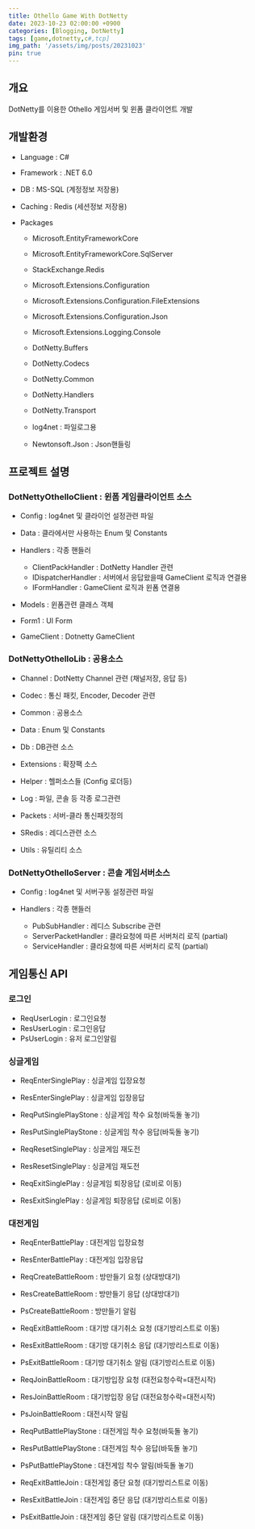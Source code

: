 ```yaml
---
title: Othello Game With DotNetty
date: 2023-10-23 02:00:00 +0900
categories: [Blogging, DotNetty]
tags: [game,dotnetty,c#,tcp]
img_path: '/assets/img/posts/20231023'
pin: true
---
```


## 개요
DotNetty를 이용한 Othello 게임서버 및 윈폼 클라이언트 개발



## 개발환경
- Language : C#
- Framework : .NET 6.0
- DB : MS-SQL (계정정보 저장용)
- Caching : Redis (세션정보 저장용) 


- Packages
  + Microsoft.EntityFrameworkCore
  + Microsoft.EntityFrameworkCore.SqlServer
  + StackExchange.Redis

  + Microsoft.Extensions.Configuration
  + Microsoft.Extensions.Configuration.FileExtensions
  + Microsoft.Extensions.Configuration.Json
  + Microsoft.Extensions.Logging.Console
  + DotNetty.Buffers
  + DotNetty.Codecs
  + DotNetty.Common
  + DotNetty.Handlers
  + DotNetty.Transport

  + log4net : 파일로그용
  + Newtonsoft.Json : Json핸들링



## 프로젝트 설명

### DotNettyOthelloClient : 윈폼 게임클라이언트 소스
- Config : log4net 및 클라이언 설정관련 파일

- Data : 클라에서만 사용하는 Enum 및 Constants

- Handlers : 각종 핸들러
  + ClientPackHandler : DotNetty Handler 관련
  + IDispatcherHandler : 서버에서 응답왔을때 GameClient 로직과 연결용
  + IFormHandler : GameClient 로직과 윈폼 연결용

- Models : 윈폼관련 클래스 객체

- Form1 : UI Form

- GameClient : Dotnetty GameClient 


### DotNettyOthelloLib : 공용소스
- Channel : DotNetty Channel 관련 (채널저장, 응답 등)

- Codec : 통신 패킷, Encoder, Decoder 관련

- Common : 공용소스

- Data : Enum 및 Constants

- Db : DB관련 소스

- Extensions : 확장팩 소스

- Helper : 헬퍼소스들 (Config 로더등)

- Log : 파일, 콘솔 등 각종 로그관련

- Packets : 서버-클라 통신패킷정의

- SRedis : 레디스관련 소스

- Utils : 유틸리티 소스


### DotNettyOthelloServer : 콘솔 게임서버소스
- Config : log4net 및 서버구동 설정관련 파일

- Handlers : 각종 핸들러
  + PubSubHandler : 레디스 Subscribe 관련
  + ServerPacketHandler : 클라요청에 따른 서버처리 로직 (partial)
  + ServiceHandler : 클라요청에 따른 서버처리 로직 (partial)



## 게임통신 API

### 로그인
- ReqUserLogin : 로그인요청
- ResUserLogin : 로그인응답
- PsUserLogin : 유저 로그인알림


### 싱글게임
- ReqEnterSinglePlay : 싱글게임 입장요청 
- ResEnterSinglePlay : 싱글게임 입장응답

- ReqPutSinglePlayStone : 싱글게임 착수 요청(바둑돌 놓기)
- ResPutSinglePlayStone : 싱글게임 착수 응답(바둑돌 놓기)

- ReqResetSinglePlay : 싱글게임 재도전
- ResResetSinglePlay : 싱글게임 재도전

- ReqExitSinglePlay : 싱글게임 퇴장응답 (로비로 이동)
- ResExitSinglePlay : 싱글게임 퇴장응답 (로비로 이동)


### 대전게임
- ReqEnterBattlePlay : 대전게임 입장요청 
- ResEnterBattlePlay : 대전게임 입장응답

- ReqCreateBattleRoom : 방만들기 요청 (상대방대기)
- ResCreateBattleRoom : 방만들기 응답 (상대방대기)
- PsCreateBattleRoom : 방만들기 알림

- ReqExitBattleRoom : 대기방 대기취소 요청 (대기방리스트로 이동)
- ResExitBattleRoom : 대기방 대기취소 응답 (대기방리스트로 이동)
- PsExitBattleRoom : 대기방 대기취소 알림 (대기방리스트로 이동)

- ReqJoinBattleRoom : 대기방입장 요청 (대전요청수락=대전시작)
- ResJoinBattleRoom : 대기방입장 응답 (대전요청수락=대전시작)
- PsJoinBattleRoom : 대전시작 알림

- ReqPutBattlePlayStone : 대전게임 착수 요청(바둑돌 놓기)
- ResPutBattlePlayStone : 대전게임 착수 응답(바둑돌 놓기)
- PsPutBattlePlayStone : 대전게임 착수 알림(바둑돌 놓기)

- ReqExitBattleJoin : 대전게임 중단 요청 (대기방리스트로 이동)
- ResExitBattleJoin : 대전게임 중단 응답 (대기방리스트로 이동)
- PsExitBattleJoin : 대전게임 중단 알림 (대기방리스트로 이동)



